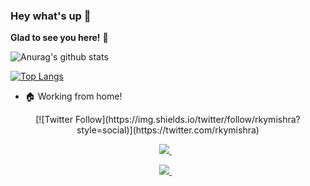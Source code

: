 ### Hey what's up 👋
**Glad to see you here!** :star_struck: 

![Anurag's github stats](https://github-readme-stats.vercel.app/api?username=rkymishra&count_private=true&show_icons=true&theme=tokyonight)

[![Top Langs](https://github-readme-stats.vercel.app/api/top-langs/?username=rkymishra&hide=rich%20text%20format,css,html&layout=compact&langs_count=7)](https://github.com/anuraghazra/github-readme-stats)


- 🏠 Working from home!
<p align='center'> 
[![Twitter Follow](https://img.shields.io/twitter/follow/rkymishra?style=social)](https://twitter.com/rkymishra)
</p>
<p align='center'> 
  <a href="https://www.linkedin.com/in/rkymishra/">
    <img src="https://img.shields.io/badge/linkedin-%230077B5.svg?&style=for-the-badge&logo=linkedin&logoColor=white" />
  </a>&nbsp;&nbsp;
</p>
<p align='center'> 
  <a href="https://rkymishra.com/">
    <img src="https://img.shields.io/static/v1?label=Visit&message=Website&color=green" />
  </a>&nbsp;&nbsp;
</p>

